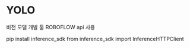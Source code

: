 # YOLO
비전 모델 개발 툴 ROBOFLOW api 사용

pip install inference_sdk
from inference_sdk import InferenceHTTPClient
